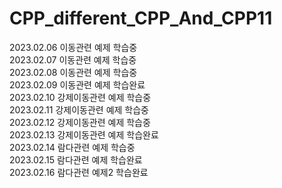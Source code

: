 # CPP_different_CPP_And_CPP11
2023.02.06 이동관련 예제 학습중  
2023.02.07 이동관련 예제 학습중  
2023.02.08 이동관련 예제 학습중  
2023.02.09 이동관련 예제 학습완료  
2023.02.10 강제이동관련 예제 학습중  
2023.02.11 강제이동관련 예제 학습중  
2023.02.12 강제이동관련 예제 학습중  
2023.02.13 강제이동관련 예제 학습완료  
2023.02.14 람다관련 예제 학습중  
2023.02.15 람다관련 예제 학습완료  
2023.02.16 람다관련 예제2 학습완료  











